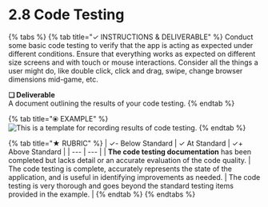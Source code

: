 # 2.8 Code Testing

{% tabs %}
{% tab title="✓  INSTRUCTIONS & DELIVERABLE" %}
Conduct some basic code testing to verify that the app is acting as expected under different conditions. Ensure that everything works as expected on different size screens and with touch or mouse interactions. Consider all the things a user might do, like double click, click and drag, swipe, change browser dimensions mid-game, etc.

**❏ Deliverable**  
A document outlining the results of your code testing.
{% endtab %}

{% tab title="⦿ EXAMPLE" %}
![This is a template for recording results of code testing.](https://github.com/idewcomputing/project-chatbot-health/tree/05b79c907d317e02f09936002944a0bfdfbffd18/.gitbook/assets/codetestingexample.png)
{% endtab %}

{% tab title="★  RUBRIC" %}
| ✓- Below Standard | ✓ At Standard | ✓+ Above Standard |
| --- | --- |
| **The code testing documentation** has been completed but lacks detail or an accurate evaluation of the code quality. | The code testing is complete, accurately represents the state of the application, and is useful in identifying improvements as needed. | The code testing is very thorough and goes beyond the standard testing items provided in the example. |
{% endtab %}
{% endtabs %}

